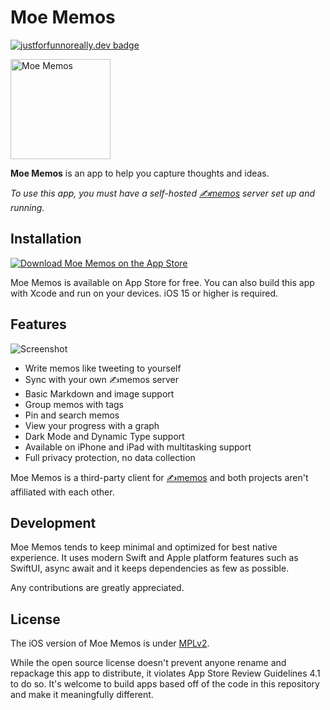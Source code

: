 Moe Memos
=========

[![justforfunnoreally.dev badge](https://img.shields.io/badge/justforfunnoreally-dev-9ff)](https://justforfunnoreally.dev)

<img alt="Moe Memos" src="https://memos.moe/memos.png" width="160" height="160" />

**Moe Memos** is an app to help you capture thoughts and ideas.

*To use this app, you must have a self-hosted [✍️memos](https://github.com/usememos/memos) server set up and running.*

## Installation

[![Download Moe Memos on the App Store](https://memos.moe/app-store-badge.svg)](https://apps.apple.com/app/moe-memos/id1643902185)

Moe Memos is available on App Store for free. You can also build this app with Xcode and run on your devices. iOS 15 or higher is required.

## Features

![Screenshot](https://memos.moe/screenshot.png)

- Write memos like tweeting to yourself
- Sync with your own ✍️memos server
- Basic Markdown and image support
- Group memos with tags
- Pin and search memos
- View your progress with a graph
- Dark Mode and Dynamic Type support
- Available on iPhone and iPad with multitasking support
- Full privacy protection, no data collection

Moe Memos is a third-party client for [✍️memos](https://github.com/usememos/memos) and both projects aren't affiliated with each other.

## Development

Moe Memos tends to keep minimal and optimized for best native experience. It uses modern Swift and Apple platform features such as SwiftUI, async await and it keeps dependencies as few as possible.

Any contributions are greatly appreciated.

## License

The iOS version of Moe Memos is under [MPLv2](LICENSE).

While the open source license doesn't prevent anyone rename and repackage this app to distribute, it violates App Store Review Guidelines 4.1 to do so. It's welcome to build apps based off of the code in this repository and make it meaningfully different.
